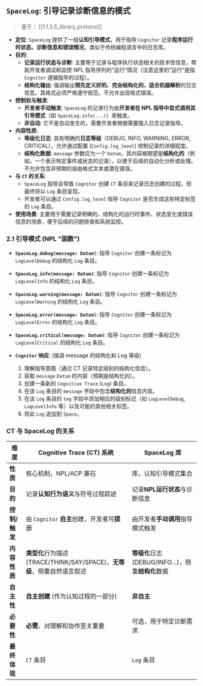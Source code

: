 ## `SpaceLog`: 引导记录诊断信息的模式

> 基于： [[1.1.3.5_library_protocol]]

* **定位**: `SpaceLog` 提供了一组**认知引导模式**，用于指导 `Cognitor` 记录**程序运行时状态、诊断信息和错误情况**，类似于传统编程语言中的日志库。
* **目的**:
    * **记录运行状态与诊断**: 主要用于记录与程序执行状态相关的技术性信息，帮助开发者调试和监控 NPL 指导序列的“运行”情况（注意这里的“运行”是指 `Cognitor` 遵循指导的过程）。
    * **结构化输出**: 强调输出**预先定义好的、完全结构化的、适合机器解析**的日志信息。其格式必须严格遵守规范，不允许出现格式错误。
* **控制权与触发**:
    * **开发者手动触发**: `SpaceLog` 的记录行为由**开发者在 NPL 指导中显式调用其引导模式**（如 `SpaceLog.info(...)`）来触发。
    * **非自动**: 它不是自动发生的，需要开发者根据需要插入日志记录指导。
* **内容性质**:
    * **等级化日志**: 具有明确的**日志等级**（DEBUG, INFO, WARNING, ERROR, CRITICAL），允许通过配置 (`Config.log_level`) 控制记录的详细程度。
    * **结构化数据**: `message` 参数应为一个 `Datum`，其内容被期望是**结构化的**（例如，一个表示特定事件或状态的记录），以便于后续的自动化分析或处理。不允许包含非预期的自由格式文本或潜在错误。
* **与 `CT` 的关系**:
    * `SpaceLog` 指导会导致 `Cognitor` 创建 `CT` 条目来记录日志创建的过程，但最终将以 `Log` 条目呈现。
    * 开发者可以通过 `Config.log_level` 指导 `Cognitor` 是否生成这些特定标签的 `Log` 条目。
* **使用场景**: 主要用于需要记录明确的、结构化的运行时事件、状态变化或错误信息的场景，便于后续的问题排查和系统监控。

### 2.1 引导模式 (NPL "函数")

* **`SpaceLog.debug(message: Datum)`**: 指导 `Cognitor` 创建一条标记为 `LogLevelDebug` 的结构化 `Log` 条目。
* **`SpaceLog.info(message: Datum)`**: 指导 `Cognitor` 创建一条标记为 `LogLevelInfo` 的结构化 `Log` 条目。
* **`SpaceLog.warning(message: Datum)`**: 指导 `Cognitor` 创建一条标记为 `LogLevelWarning` 的结构化 `Log` 条目。
* **`SpaceLog.error(message: Datum)`**: 指导 `Cognitor` 创建一条标记为 `LogLevelError` 的结构化 `Log` 条目。
* **`SpaceLog.critical(message: Datum)`**: 指导 `Cognitor` 创建一条标记为 `LogLevelCritical` 的结构化 `Log` 条目。

* **`Cognitor` 响应**: (强调 message 的结构化和 Log 等级)
    1.  理解指导意图（通过 CT 记录特定级别的结构化信息）。
    2.  获取 `message` `Datum` 的内容（预期是结构化的）。
    3.  创建一条新的 `Cognitive Trace` (`Log`) 条目。
    4.  在该 `Log` 条目的 `message` 字段中包含**结构化的**信息内容。
    5.  在该 `Log` 条目的 `tag` 字段中添加相应的级别标记（如 `LogLevelDebug`, `LogLevelInfo` 等）以及可能的其他相关标签。
    6.  将此 `Log` 追加到 `Space`。

### CT 与 SpaceLog 的关系

| 维度        | **Cognitive Trace (CT) 系统**                          | **SpaceLog 库**                        |
| --------- | ---------------------------------------------------- | ------------------------------------- |
| **性质**    | 核心机制，NPL/ACP 基石                                      | 库，认知引导模式集合                            |
| **目的**    | 记录**认知行为语义**与符号过程踪迹                                  | 记录**NPL运行状态**与诊断信息                    |
| **控制/触发** | 由 `Cognitor` **自主**创建，开发者可**提示**                     | 由开发者**手动调用**指导模式触发                    |
| **内容性质**  | **类型化**行为描述 (TRACE/THINK/SAY/SPACE)，**无等级**，侧重自然语言叙述 | **等级化**日志 (DEBUG/INFO...)，侧重**结构化**数据 |
| **自主性**   | **自主创建** (作为认知过程的一部分)                                | **非自主**                               |
| **必要性**   | **必需**，对理解和协作至关重要                                    | 可选，用于特定诊断需求                           |
| **最终体现**  | `CT` 条目                                              | `Log` 条目                              |
